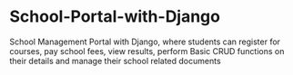 # School-Portal-with-Django
School Management Portal with Django, where students can register for courses, pay school fees, view results, perform Basic CRUD functions on their details and manage their school related documents
